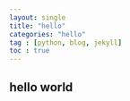```yaml
---
layout: single
title: "hello"
categories: "hello"
tag : [python, blog, jekyll]
toc : true
---
```


## hello world